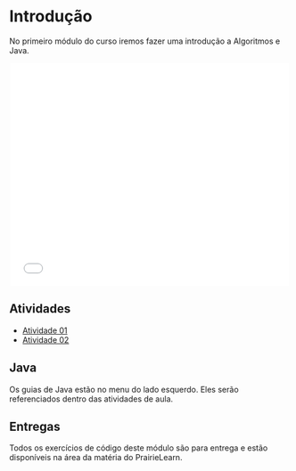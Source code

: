 # Introdução

No primeiro módulo do curso iremos fazer uma introdução a Algoritmos e Java.

<center>
<embed width="500" height="400" src="slides.html"></embed>
</center>


## Atividades

- [Atividade 01](pseudo-codigo-e-java.md)
- [Atividade 02](algoritmos-com-arrays-e-strings.md)

## Java

Os guias de Java estão no menu do lado esquerdo. Eles serão referenciados dentro das atividades de aula. 

## Entregas

Todos os exercícios de código deste módulo são para entrega e estão disponíveis na área da matéria do PrairieLearn.
